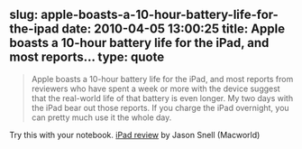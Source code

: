 slug: apple-boasts-a-10-hour-battery-life-for-the-ipad
date: 2010-04-05 13:00:25
title: Apple boasts a 10-hour battery life for the iPad, and most reports...
type: quote
---

> Apple boasts a 10-hour battery life for the iPad, and most reports from reviewers who have spent a week or more with the device suggest that the real-world life of that battery is even longer. My two days with the iPad bear out those reports. If you charge the iPad overnight, you can pretty much use it the whole day.

Try this with your notebook. [iPad review](http://www.macworld.com/article/150330/2010/04/ipadreview.html) by Jason Snell (Macworld)
